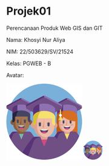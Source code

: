 # Projek01
Perencanaan Produk Web GIS dan GIT

Nama: Khosyi Nur Aliya

NIM: 22/503629/SV/21524

Kelas: PGWEB - B

Avatar:

![Alt text](Foto2.png)
<img src="Foto2.png" width ="50">
